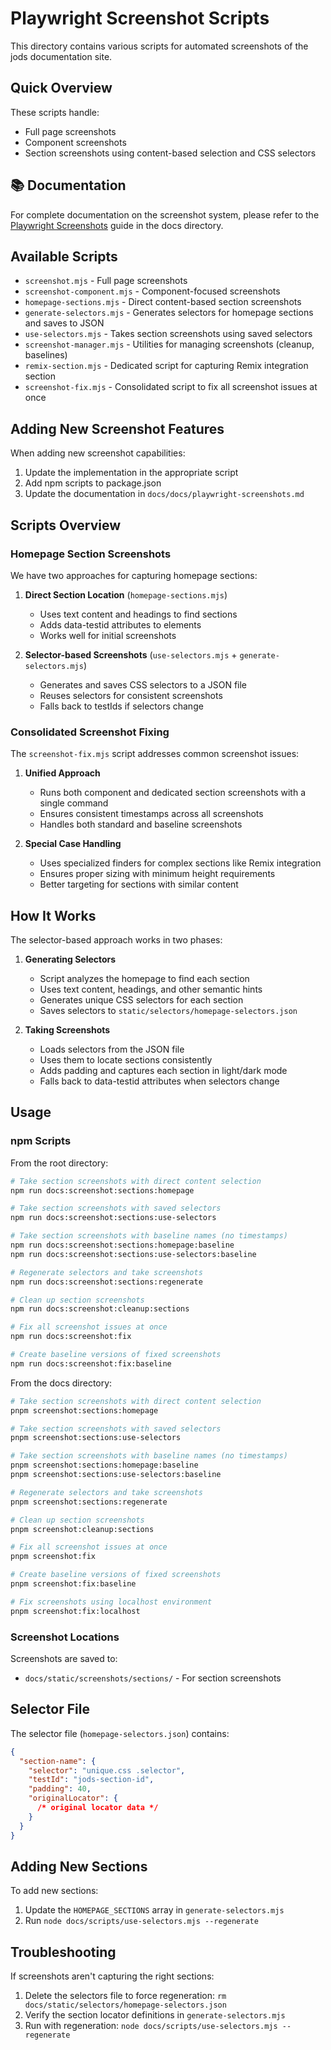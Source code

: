 # Playwright Screenshot Scripts

This directory contains various scripts for automated screenshots of the jods documentation site.

## Quick Overview

These scripts handle:

- Full page screenshots
- Component screenshots
- Section screenshots using content-based selection and CSS selectors

## 📚 Documentation

For complete documentation on the screenshot system, please refer to the [Playwright Screenshots](../docs/playwright-screenshots.md) guide in the docs directory.

## Available Scripts

- `screenshot.mjs` - Full page screenshots
- `screenshot-component.mjs` - Component-focused screenshots
- `homepage-sections.mjs` - Direct content-based section screenshots
- `generate-selectors.mjs` - Generates selectors for homepage sections and saves to JSON
- `use-selectors.mjs` - Takes section screenshots using saved selectors
- `screenshot-manager.mjs` - Utilities for managing screenshots (cleanup, baselines)
- `remix-section.mjs` - Dedicated script for capturing Remix integration section
- `screenshot-fix.mjs` - Consolidated script to fix all screenshot issues at once

## Adding New Screenshot Features

When adding new screenshot capabilities:

1. Update the implementation in the appropriate script
2. Add npm scripts to package.json
3. Update the documentation in `docs/docs/playwright-screenshots.md`

## Scripts Overview

### Homepage Section Screenshots

We have two approaches for capturing homepage sections:

1. **Direct Section Location** (`homepage-sections.mjs`)

   - Uses text content and headings to find sections
   - Adds data-testid attributes to elements
   - Works well for initial screenshots

2. **Selector-based Screenshots** (`use-selectors.mjs` + `generate-selectors.mjs`)
   - Generates and saves CSS selectors to a JSON file
   - Reuses selectors for consistent screenshots
   - Falls back to testIds if selectors change

### Consolidated Screenshot Fixing

The `screenshot-fix.mjs` script addresses common screenshot issues:

1. **Unified Approach**

   - Runs both component and dedicated section screenshots with a single command
   - Ensures consistent timestamps across all screenshots
   - Handles both standard and baseline screenshots

2. **Special Case Handling**
   - Uses specialized finders for complex sections like Remix integration
   - Ensures proper sizing with minimum height requirements
   - Better targeting for sections with similar content

## How It Works

The selector-based approach works in two phases:

1. **Generating Selectors**

   - Script analyzes the homepage to find each section
   - Uses text content, headings, and other semantic hints
   - Generates unique CSS selectors for each section
   - Saves selectors to `static/selectors/homepage-selectors.json`

2. **Taking Screenshots**
   - Loads selectors from the JSON file
   - Uses them to locate sections consistently
   - Adds padding and captures each section in light/dark mode
   - Falls back to data-testid attributes when selectors change

## Usage

### npm Scripts

From the root directory:

```bash
# Take section screenshots with direct content selection
npm run docs:screenshot:sections:homepage

# Take section screenshots with saved selectors
npm run docs:screenshot:sections:use-selectors

# Take section screenshots with baseline names (no timestamps)
npm run docs:screenshot:sections:homepage:baseline
npm run docs:screenshot:sections:use-selectors:baseline

# Regenerate selectors and take screenshots
npm run docs:screenshot:sections:regenerate

# Clean up section screenshots
npm run docs:screenshot:cleanup:sections

# Fix all screenshot issues at once
npm run docs:screenshot:fix

# Create baseline versions of fixed screenshots
npm run docs:screenshot:fix:baseline
```

From the docs directory:

```bash
# Take section screenshots with direct content selection
pnpm screenshot:sections:homepage

# Take section screenshots with saved selectors
pnpm screenshot:sections:use-selectors

# Take section screenshots with baseline names (no timestamps)
pnpm screenshot:sections:homepage:baseline
pnpm screenshot:sections:use-selectors:baseline

# Regenerate selectors and take screenshots
pnpm screenshot:sections:regenerate

# Clean up section screenshots
pnpm screenshot:cleanup:sections

# Fix all screenshot issues at once
pnpm screenshot:fix

# Create baseline versions of fixed screenshots
pnpm screenshot:fix:baseline

# Fix screenshots using localhost environment
pnpm screenshot:fix:localhost
```

### Screenshot Locations

Screenshots are saved to:

- `docs/static/screenshots/sections/` - For section screenshots

## Selector File

The selector file (`homepage-selectors.json`) contains:

```json
{
  "section-name": {
    "selector": "unique.css .selector",
    "testId": "jods-section-id",
    "padding": 40,
    "originalLocator": {
      /* original locator data */
    }
  }
}
```

## Adding New Sections

To add new sections:

1. Update the `HOMEPAGE_SECTIONS` array in `generate-selectors.mjs`
2. Run `node docs/scripts/use-selectors.mjs --regenerate`

## Troubleshooting

If screenshots aren't capturing the right sections:

1. Delete the selectors file to force regeneration: `rm docs/static/selectors/homepage-selectors.json`
2. Verify the section locator definitions in `generate-selectors.mjs`
3. Run with regeneration: `node docs/scripts/use-selectors.mjs --regenerate`
